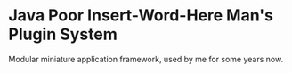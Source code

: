 Java Poor Insert-Word-Here Man's Plugin System
==============================================

Modular miniature application framework, used by me for some years now.
